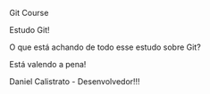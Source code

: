 Git Course

Estudo Git!

O que está achando de todo esse estudo sobre Git?

Está valendo a pena!

Daniel Calistrato - Desenvolvedor!!!
